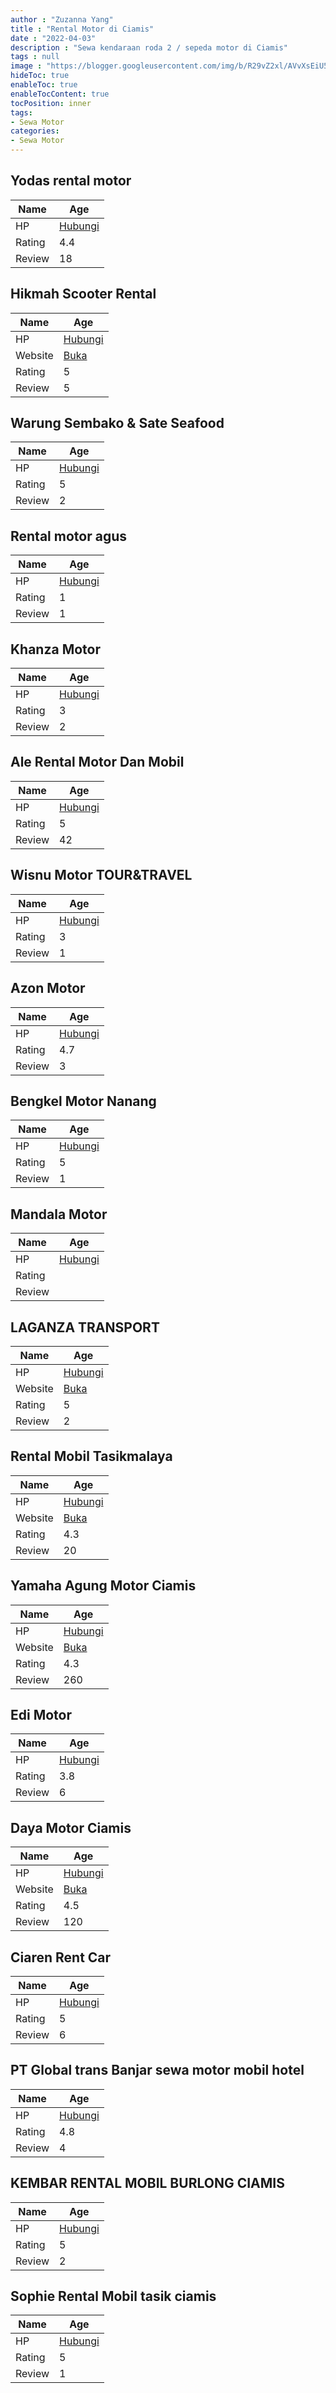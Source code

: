 ```yaml
---
author : "Zuzanna Yang"
title : "Rental Motor di Ciamis"
date : "2022-04-03"
description : "Sewa kendaraan roda 2 / sepeda motor di Ciamis"
tags : null
image : "https://blogger.googleusercontent.com/img/b/R29vZ2xl/AVvXsEiU5n-yRjVgFMpAyFymv3gJlR5cWo0kE82sadFti2zvKibPwHGFU9ITlf6PR_kEzbflMK2LyWe_XyvXs9eSQPs5ga500iLLxTJVARkcmOItIuTX04G6Erq7jtw_wRZkF9bF_0HwIwYKqHpHKA3pV4wc4TA2fFM0aW8IdQmEgh2aDk_i8zadiKqcsaP1Fg/w300-h200/rental-motor-di-ciamis.png"
hideToc: true
enableToc: true
enableTocContent: true
tocPosition: inner
tags:
- Sewa Motor
categories:
- Sewa Motor
---
```



## Yodas rental motor

Name | Age
--------|------
HP | [Hubungi](https://pcandroidplayer.blogspot.com/?clayads=https://getnumber.ndower.dev?phone=)
Rating | 4.4
Review | 18


## Hikmah Scooter Rental

Name | Age
--------|------
HP | [Hubungi](https://pcandroidplayer.blogspot.com/?clayads=https://getnumber.ndower.dev?phone=MDg3NzA4OTg4MDA3)
Website | [Buka](https://pcandroidplayer.blogspot.com/?clayads=aHR0cHM6Ly9oaWttYWgtc2Nvb3Rlci1yZW50YWwtdGVsZWNvbW11bmljYXRpb25zLWVuZ2luZWVyLmJ1c2luZXNzLnNpdGUv) 
Rating | 5
Review | 5


## Warung Sembako &amp; Sate Seafood

Name | Age
--------|------
HP | [Hubungi](https://pcandroidplayer.blogspot.com/?clayads=https://getnumber.ndower.dev?phone=)
Rating | 5
Review | 2


## Rental motor agus

Name | Age
--------|------
HP | [Hubungi](https://pcandroidplayer.blogspot.com/?clayads=https://getnumber.ndower.dev?phone=)
Rating | 1
Review | 1


## Khanza Motor

Name | Age
--------|------
HP | [Hubungi](https://pcandroidplayer.blogspot.com/?clayads=https://getnumber.ndower.dev?phone=MDgxMzExMjUzOTc2)
Rating | 3
Review | 2


## Ale Rental Motor Dan Mobil

Name | Age
--------|------
HP | [Hubungi](https://pcandroidplayer.blogspot.com/?clayads=https://getnumber.ndower.dev?phone=MDgxMzIwNzM2NzAy)
Rating | 5
Review | 42


## Wisnu Motor TOUR&amp;TRAVEL

Name | Age
--------|------
HP | [Hubungi](https://pcandroidplayer.blogspot.com/?clayads=https://getnumber.ndower.dev?phone=MDgxOTQ0NDM2MTU1)
Rating | 3
Review | 1


## Azon Motor

Name | Age
--------|------
HP | [Hubungi](https://pcandroidplayer.blogspot.com/?clayads=https://getnumber.ndower.dev?phone=MDI2NTkxNDAyMTE=)
Rating | 4.7
Review | 3


## Bengkel Motor Nanang

Name | Age
--------|------
HP | [Hubungi](https://pcandroidplayer.blogspot.com/?clayads=https://getnumber.ndower.dev?phone=)
Rating | 5
Review | 1


## Mandala Motor

Name | Age
--------|------
HP | [Hubungi](https://pcandroidplayer.blogspot.com/?clayads=https://getnumber.ndower.dev?phone=MDI2NTc5MTMwNA==)
Rating | 
Review | 


## LAGANZA TRANSPORT

Name | Age
--------|------
HP | [Hubungi](https://pcandroidplayer.blogspot.com/?clayads=https://getnumber.ndower.dev?phone=MDg1MzI5OTUyODMx)
Website | [Buka](https://pcandroidplayer.blogspot.com/?clayads=aHR0cDovL3d3dy5yZW50YWxtb2JpbHRhc2lrbWFsYXlhLmNvbS8=) 
Rating | 5
Review | 2


## Rental Mobil Tasikmalaya

Name | Age
--------|------
HP | [Hubungi](https://pcandroidplayer.blogspot.com/?clayads=https://getnumber.ndower.dev?phone=MDgyMjIxMTMyMjI4)
Website | [Buka](https://pcandroidplayer.blogspot.com/?clayads=aHR0cHM6Ly9yZW50YWxtb2JpbHRhc2lrbWFsYXlhLmNvbS8=) 
Rating | 4.3
Review | 20


## Yamaha Agung Motor Ciamis

Name | Age
--------|------
HP | [Hubungi](https://pcandroidplayer.blogspot.com/?clayads=https://getnumber.ndower.dev?phone=MDI2NTc3NDM3NA==)
Website | [Buka](https://pcandroidplayer.blogspot.com/?clayads=aHR0cHM6Ly9saW5rdHIuZWUvWWFtYWhhQWd1bmdNb3Rvcg==) 
Rating | 4.3
Review | 260


## Edi Motor

Name | Age
--------|------
HP | [Hubungi](https://pcandroidplayer.blogspot.com/?clayads=https://getnumber.ndower.dev?phone=MDgyMTE1Mzk4MTE1)
Rating | 3.8
Review | 6


## Daya Motor Ciamis

Name | Age
--------|------
HP | [Hubungi](https://pcandroidplayer.blogspot.com/?clayads=https://getnumber.ndower.dev?phone=MDgyMzE2NDc0ODY2)
Website | [Buka](https://pcandroidplayer.blogspot.com/?clayads=aHR0cDovL3d3dy5kYXlhLW1vdG9yLmNvbS8=) 
Rating | 4.5
Review | 120


## Ciaren Rent Car

Name | Age
--------|------
HP | [Hubungi](https://pcandroidplayer.blogspot.com/?clayads=https://getnumber.ndower.dev?phone=MDgyMTI5NTAwNjA4)
Rating | 5
Review | 6


## PT Global trans Banjar sewa motor mobil hotel

Name | Age
--------|------
HP | [Hubungi](https://pcandroidplayer.blogspot.com/?clayads=https://getnumber.ndower.dev?phone=MDgxODQyNTcwMg==)
Rating | 4.8
Review | 4


## KEMBAR RENTAL MOBIL BURLONG CIAMIS

Name | Age
--------|------
HP | [Hubungi](https://pcandroidplayer.blogspot.com/?clayads=https://getnumber.ndower.dev?phone=MDgxMzIxNzUzOTAy)
Rating | 5
Review | 2


## Sophie Rental Mobil tasik ciamis

Name | Age
--------|------
HP | [Hubungi](https://pcandroidplayer.blogspot.com/?clayads=https://getnumber.ndower.dev?phone=MDg1MzUzMzEzNzYz)
Rating | 5
Review | 1


